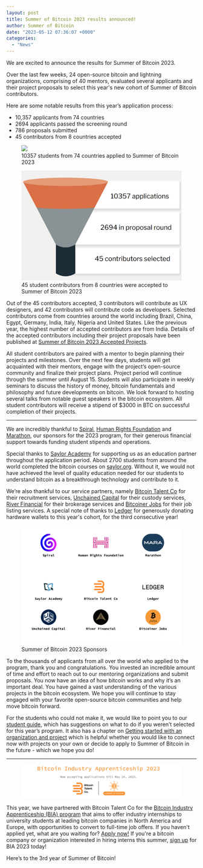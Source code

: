 ```yaml
---
layout: post
title: Summer of Bitcoin 2023 results announced!
author: Summer of Bitcoin
date: "2023-05-12 07:36:07 +0000"
categories:
  - "News"
---
```


We are excited to announce the results for Summer of Bitcoin 2023.

Over the last few weeks, 24 open-source bitcoin and lightning organizations, comprising of 40 mentors, evaluated several applicants and their project proposals to select this year's new cohort of Summer of Bitcoin contributors.

Here are some notable results from this year’s application process:

* 10,357 applicants from 74 countries
* 2694 applicants passed the screening round
* 786 proposals submitted
* 45 contributors from 8 countries accepted

<figure>
<img src="https://lh5.googleusercontent.com/eZxcYYRw8HGVum_j-Az89wlXLK1EV0UVaepoq-iJURbgl2nO6JaBhE1w-ZA_Jq7WIQ-On5_J2Mfs1cw5hlXTWrPNfRBPHX3--LEgdM8HBMnIAohzGVnkoAjsUB8Q7LI7cTZ4dUsTieUq6lM=s2048"/>
<figcaption>10357 students from 74 countries applied to Summer of Bitcoin 2023</figcaption>
</figure>

<figure>
<img src="../assets/images/blog_content/image-2.png"/>
<figcaption>45 student contributors from 8 countries were accepted to Summer of Bitcoin 2023</figcaption>
</figure>

Out of the 45 contributors accepted, 3 contributors will contribute as UX designers, and 42 contributors will contribute code as developers. Selected contributors come from countries around the world including Brazil, China, Egypt, Germany, India, Italy, Nigeria and United States. Like the previous year, the highest number of accepted contributors are from India. Details of the accepted contributors including their project proposals have been published at [Summer of Bitcoin 2023 Accepted Projects](https://www.summerofbitcoin.org/program-details/2023/r/reckGTBbHuT6Amdhk).

All student contributors are paired with a mentor to begin planning their projects and milestones. Over the next few days, students will get acquainted with their mentors, engage with the project’s open-source community and finalize their project plans. Project period will continue through the summer until August 15. Students will also participate in weekly seminars to discuss the history of money, bitcoin fundamentals and philosophy and future developments on bitcoin. We look forward to hosting several talks from notable guest speakers in the bitcoin ecosystem. All student contributors will receive a stipend of $3000 in BTC on successful completion of their projects.

---

We are incredibly thankful to [Spiral](https://spiral.xyz/?ref=blog.summerofbitcoin.org), [Human Rights Foundation](hrf.org) and [Marathon](https://marathondh.com/?ref=blog.summerofbitcoin.org), our sponsors for the 2023 program, for their generous financial support towards funding student stipends and operations.

Special thanks to [Saylor Academy](https://www.saylor.org/2023/02/saylor-academy-summer-of-bitcoin-partner-to-encourage-students-into-open-source-careers/?ref=blog.summerofbitcoin.org) for supporting us as an education partner throughout the application period. About 2700 students from around the world completed the bitcoin courses on [saylor.org](https://saylor.org/?ref=blog.summerofbitcoin.org). Without it, we would not have achieved the level of quality education needed for our students to understand bitcoin as a breakthrough technology and contribute to it.

We’re also thankful to our service partners, namely [Bitcoin Talent Co](https://www.bitcointalent.co/?ref=blog.summerofbitcoin.org) for their recruitment services, [Unchained Capital](https://www.unchained.com/?ref=blog.summerofbitcoin.org) for their custody services, [River Financial](https://river.com/?ref=blog.summerofbitcoin.org) for their brokerage services and [Bitcoiner Jobs](https://bitcoinerjobs.com/?ref=blog.summerofbitcoin.org) for their job listing services. A special note of thanks to [Ledger](https://www.ledger.com/?ref=blog.summerofbitcoin.org) for generously donating hardware wallets to this year's cohort, for the third consecutive year!

<figure>
<img src="../assets/images/blog_content/sponsors.png"/>
<figcaption>Summer of Bitcoin 2023 Sponsors</figcaption>
</figure>

To the thousands of applicants from all over the world who applied to the program, thank you and congratulations. You invested an incredible amount of time and effort to reach out to our mentoring organizations and submit proposals. You now have an idea of how bitcoin works and why it’s an important deal. You have gained a vast understanding of the various projects in the bitcoin ecosystem. We hope you will continue to stay engaged with your favorite open-source bitcoin communities and help move bitcoin forward.

For the students who could not make it, we would like to point you to our [student guide](https://guide.summerofbitcoin.org/being-turned-down?ref=blog.summerofbitcoin.org), which has suggestions on what to do if you weren’t selected for this year’s program. It also has a chapter on [Getting started with an organization and project](https://guide.summerofbitcoin.org/the-proposal-round/getting-started-with-an-organization-and-project?ref=blog.summerofbitcoin.org) which is helpful whether you would like to connect now with projects on your own or decide to apply to Summer of Bitcoin in the future - which we hope you do!

---

<figure>
<img src="../assets/images/blog_content/bia23.png"/>
</figure>

This year, we have partnered with Bitcoin Talent Co for the [Bitcoin Industry Apprenticeship (BIA) program](https://www.bitcointalent.co/bitcoin-industry-apprenticeship-program?ref=blog.summerofbitcoin.org) that aims to offer industry internships to university students at leading bitcoin companies in North America and Europe, with opportunities to convert to full-time job offers. If you haven't applied yet, what are you waiting for? [Apply now!](https://www.bitcointalent.co/bitcoin-student-intern-application-2023?ref=blog.summerofbitcoin.org) If you're a bitcoin company or organization interested in hiring interns this summer, [sign up](https://www.bitcointalent.co/bitcoin-industry-apprenticeship-program?ref=blog.summerofbitcoin.org) for BIA 2023 today!

Here’s to the 3rd year of Summer of Bitcoin!

